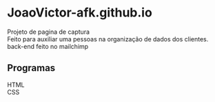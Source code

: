 # JoaoVictor-afk.github.io
Projeto de pagina de captura
<br>
Feito para auxiliar uma pessoas na organização de dados dos clientes.
<br>
back-end feito no mailchimp
## Programas 
HTML
<br>
CSS
